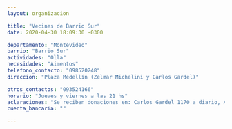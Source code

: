 ```yaml
---
layout: organizacion

title: "Vecines de Barrio Sur"
date: 2020-04-30 18:09:30 -0300

departamento: "Montevideo"
barrio: "Barrio Sur"
actividades: "Olla"
necesidades: "Aimentos"
telefono_contacto: "098520248"
direccion: "Plaza Medellín (Zelmar Michelini y Carlos Gardel)"

otros_contactos: "093524166"
horario: "Jueves y viernes a las 21 hs"
aclaraciones: "Se reciben donaciones en: Carlos Gardel 1170 a diario, Almacen "La Mony" (Gonzalo Ramírez y Quijano) de lunes a viernes de 10 a 14 y de 16 a 20, Autoservice "Medio Mundo" (Durazno y Z. Michellini), Autoservice "La Esquina" (C. Gardel y G. Ruiz) de lunes a sábado de 10 a 21, Super "Los Valientes" (Durazno y Paraguay), Minimarket "Al Sur" (Canelones y W. Ferreira) lunes a jueves de 8 a 22, viernes de 8 a 24 y sábados de 10 a 24."
cuenta_bancaria: ""

---
```

